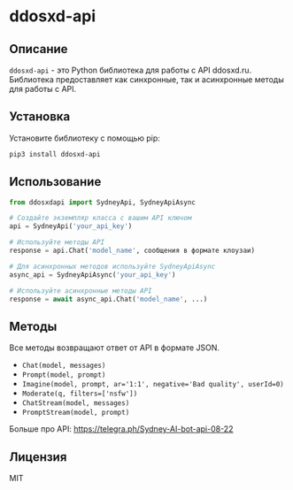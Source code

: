 # ddosxd-api

## Описание

`ddosxd-api` - это Python библиотека для работы с API ddosxd.ru. Библиотека предоставляет как синхронные, так и асинхронные методы для работы с API.

## Установка

Установите библиотеку с помощью pip:

```bash
pip3 install ddosxd-api
```


## Использование

```python
from ddosxdapi import SydneyApi, SydneyApiAsync

# Создайте экземпляр класса с вашим API ключом
api = SydneyApi('your_api_key')

# Используйте методы API
response = api.Chat('model_name', сообщения в формате клоузаи)

# Для асинхронных методов используйте SydneyApiAsync
async_api = SydneyApiAsync('your_api_key')

# Используйте асинхронные методы API
response = await async_api.Chat('model_name', ...)
```


## Методы

Все методы возвращают ответ от API в формате JSON.

- `Chat(model, messages)`
- `Prompt(model, prompt)`
- `Imagine(model, prompt, ar='1:1', negative='Bad quality', userId=0)`
- `Moderate(q, filters=['nsfw'])`
- `ChatStream(model, messages)`
- `PromptStream(model, prompt)`

Больше про API:
https://telegra.ph/Sydney-AI-bot-api-08-22

## Лицензия

MIT

